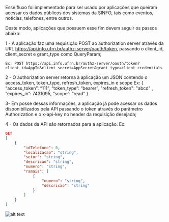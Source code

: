Esse fluxo foi implementado para ser usado por aplicações que queiram acessar os dados públicos dos sistemas da SINFO, tais como eventos, notícias, telefones, entre outros. 

Deste modo, aplicações que possuem esse fim devem seguir os passos abaixo:

1 - A aplicação faz uma requisição POST ao authorization server através da URL https://api.info.ufrn.br/authz-server/oauth/token, passando o client_id, client_secret e grant_type como QueryParam;

    Ex: POST https://api.info.ufrn.br/authz-server/oauth/token?client_id=AppId&client_secret=AppSecret&grant_type=client_credentials

2 - O authorization server retorna à aplicação um JSON contendo o access_token, token_type, refresh_token, expires_in e scope
Ex: { “access_token”: “111”, “token_type”: “bearer”, "refresh_token": "abcd" , “expires_in”: 7431095, “scope”: “read” }

3- Em posse dessas informações, a aplicação já pode acessar os dados disponibilizados pela API passando o token através do parâmetro Authorization e o x-api-key no header da requisição desejada;


4 - Os dados da API são retornados para a aplicação.
Ex:

```json
GET 
[
	{
		"idTelefone": 0,
		"localizacao": "string",
		"setor": "string",
		"descricao": "string",
		"numero": "string",
		"ramais": [
			{
				"numero": "string",
				"descricao": "string"
			}
		]
	}
]
```

![alt text](https://api.ufrn.br/images/client_credentials_ufrn.png)
